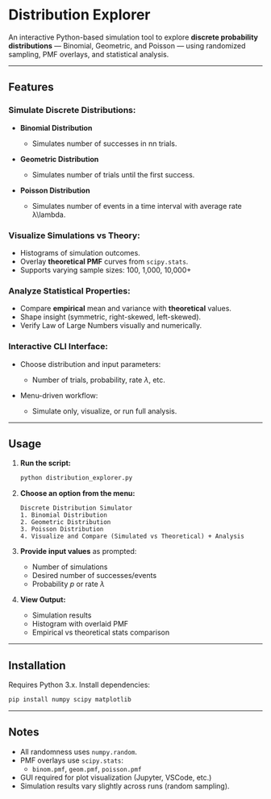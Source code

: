 # **Distribution Explorer**

An interactive Python-based simulation tool to explore **discrete probability distributions** — Binomial, Geometric, and Poisson — using randomized sampling, PMF overlays, and statistical analysis.

---

## **Features**

### Simulate Discrete Distributions:

- **Binomial Distribution**
    - Simulates number of successes in nn trials.

- **Geometric Distribution**
    - Simulates number of trials until the first success.

- **Poisson Distribution**
    - Simulates number of events in a time interval with average rate λ\lambda.


### Visualize Simulations vs Theory:

- Histograms of simulation outcomes.
- Overlay **theoretical PMF** curves from `scipy.stats`.
- Supports varying sample sizes: 100, 1,000, 10,000+

### Analyze Statistical Properties:

- Compare **empirical** mean and variance with **theoretical** values.
- Shape insight (symmetric, right-skewed, left-skewed).
- Verify Law of Large Numbers visually and numerically.

### Interactive CLI Interface:

- Choose distribution and input parameters:
    - Number of trials, probability, rate $\lambda$, etc.

- Menu-driven workflow:
    - Simulate only, visualize, or run full analysis.

---

## **Usage**

1. **Run the script:**

    ```bash
    python distribution_explorer.py
    ```

2. **Choose an option from the menu:**

    ```
    Discrete Distribution Simulator
    1. Binomial Distribution
    2. Geometric Distribution
    3. Poisson Distribution
    4. Visualize and Compare (Simulated vs Theoretical) + Analysis
    ```

3. **Provide input values** as prompted:
    - Number of simulations
    - Desired number of successes/events
    - Probability $p$ or rate $\lambda$

4. **View Output:**
    - Simulation results
    - Histogram with overlaid PMF
    - Empirical vs theoretical stats comparison

---

## **Installation**

Requires Python 3.x. Install dependencies:

```bash
pip install numpy scipy matplotlib
```

---

## **Notes**

- All randomness uses `numpy.random`.
- PMF overlays use `scipy.stats`:
    - `binom.pmf`, `geom.pmf`, `poisson.pmf`
- GUI required for plot visualization (Jupyter, VSCode, etc.)
- Simulation results vary slightly across runs (random sampling).
